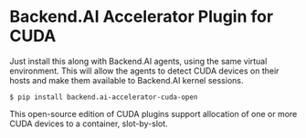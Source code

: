 Backend.AI Accelerator Plugin for CUDA
======================================

Just install this along with Backend.AI agents, using the same virtual environment.
This will allow the agents to detect CUDA devices on their hosts and make them
available to Backend.AI kernel sessions.

```console
$ pip install backend.ai-accelerator-cuda-open
```

This open-source edition of CUDA plugins support allocation of one or more CUDA
devices to a container, slot-by-slot.
